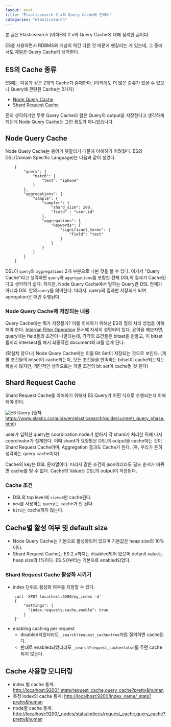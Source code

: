 ```yaml
---
layout: post
title: "Elasticsearch 2.x의 Query Cache에 관하여"
categories: "elasticsearch"
---
```


본 글은 Elasticsearch (이하ES) 2.x의 Query Cache에 대해 정리한 글이다.

ES를 사용하면서 RDBMS와 개념이 약간 다른 것 때문에 헷갈리는 게 있는데, 그 중에서도 제일은 Query Cache라 생각한다.

ES의 Cache 종류
--------------

ES에는 다음과 같은 2개의 Cache가 존재한다. (이외에도 더 많은 종류가 있을 수 있으나 Query에 관련된 Cache는 2가지)

- [Node Query Cache](https://www.elastic.co/guide/en/elasticsearch/reference/current/query-cache.html)
- [Shard Request Cache](https://www.elastic.co/guide/en/elasticsearch/reference/current/shard-request-cache.html)

흔히 생각하기엔 무릇 Query Cache라 함은 Query의 output을 저장한다고 생각하게 되는데 Node Query Cache는 그런 용도가 아니었습니다.

Node Query Cache
----------------

Node Query Cache는 용어가 헷갈리기 때문에 이해하기 어려웠다. ES의 DSL(Domain Specific Language)는 다음과 같이 생겼다.
```
    {
        "query": {
            "match": {
                "text": "iphone"
            }
        },
        "aggregations": {
            "sample": {
                "sampler": {
                    "shard_size": 200,
                    "field" : "user.id"
                },
                "aggregations": {
                    "keywords": {
                        "significant_terms": {
                            "field": "text"
                        }
                    }
                }
            }
        }
    }
```

DSL이 `query`와 `aggregations` 2개 부분으로 나뉜 것을 볼 수 있다. 여기서 "Query Cache"라고 생각하면 `query`와 `aggregations`를 포함한 전체 DSL의 결과가 Cache된다고 생각하기 쉽다. 하지만, Node Query Cache에서 말하는 Query란 DSL 전체가 아니라 DSL 안의 `query`를 의미한다. 따라서, query의 결과만 저장되게 되며 agregation은 매번 수행된다.

### Node Query Cache에 저장되는 내용

Query Cache에는 뭐가 저장될가? 이를 이해하기 위해선 ES의 질의 처리 방법을 이해해야 한다. [Internal Filter Operation](https://www.elastic.co/guide/en/elasticsearch/guide/current/_finding_exact_values.html#_internal_filter_operation) 문서에 자세히 설명되어 있다. 요약을 해보자면, query에는 field들의 조건이 나열되는데, 각각의 조건들은 bitset을 만들고, 이 bitset들끼리 intersect를 해서 최종적인 document의 id를 얻게 된다.

(확실치 않으나) Node Query Cache에는 이들 Bit Set이 저장되는 것으로 보인다. (개별 조건들의 bitset이 cache되는지, 모든 조건들을 만족하는 bitset이 cache되는지는 확실치 않지만, 개인적인 생각으로는 개별 조건의 bit set이 cache될 것 같다)


Shard Request Cache
-------------------

Shard Request Cache를 이해하기 위해서 ES Query가 어떤 식으로 수행되는지 이해해야 한다.

![ES Query](https://www.elastic.co/guide/en/elasticsearch/guide/current/images/elas_0901.png)
(출처: https://www.elastic.co/guide/en/elasticsearch/guide/current/_query_phase.html)

user가 입력한 query는 coordination node가 받아서 각 shard가 처리한 뒤에 다시 coordinator가 집계한다. 이때 shard가 요청받은 DSL의 output을 cache하는 것이 Shard Request Cache이며, Aggregation 결과도 Cache가 된다. (즉, 우리가 흔히 생각하는 query cache이다)

Cache의 key는 DSL 문자열이다. 따라서 같은 조건의 json이더라도 필드 순서가 바뀌면 cache를 탈 수 없다. Cache의 Value는 DSL의 output이 저장된다.

### Cache 조건

- DSL의 top level에 `size=0`만 cache된다.
- `now`를 사용하는 query는 cache가 안 된다.
- `hits`는 cache하지 않는다.


Cache별 활성 여부 및 default size
--------------------------------

- Node Query Cache는 기본으로 활성화되어 있으며 기본값은 heap size의 10%이다.
- Shard Request Cache는 ES 2.x까지는 disabled되어 있으며 default value는 heap size의 1%이다. ES 5.0부터는 기본으로 enabled되었다.

### Shard Request Cache 활성화 시키기

- index 단위로 활성화 여부를 지정할 수 있다.
```
    curl -XPUT localhost:9200/my_index -d'
    {
        "settings": {
          "index.requests.cache.enable": true
        }
    }'
```
- enabling caching per request
	- disabled되었더라도 `_search?request_cache=true`처럼 질의하면 cache된다.
	- 반대로 enabled되었더라도 `_search?request_cache=false`를 주면 cache되지 않는다. 

Cache 사용량 모니터링
--------------------

- index 별 cache 통계: [http://localhost:9200/_stats/request_cache,query_cache?pretty&human](http://localhost:9200/_stats/request_cache,query_cache?pretty&human)
- 특정 index의 cache 통계: [http://localhost:9200/index_name/_stats?pretty&human](http://localhost:9200/index_name/_stats?pretty&human)
- node별 cache 통계: [http://localhost:9200/_nodes/stats/indices/request_cache,query_cache?pretty&human](http://localhost:9200/_nodes/stats/indices/request_cache,query_cache?pretty&human)
